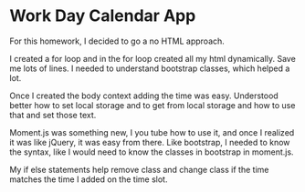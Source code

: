 # Work Day Calendar App

For this homework, I decided to go a no HTML approach.

I created a for loop and in the for loop created all my html dynamically.
Save me lots of lines. I needed to understand bootstrap classes, which helped a lot.

Once I created the body context adding the time was easy. Understood better how to set local storage and to get from local storage and how to use that and set those text.

Moment.js was something new, I you tube how to use it, and once I realized it was like jQuery, it was easy from there. Like bootstrap, I needed to know the syntax, like I would need to know the classes in bootstrap in moment.js.

My if else statements help remove class and change class if the time matches the time I added on the time slot.
